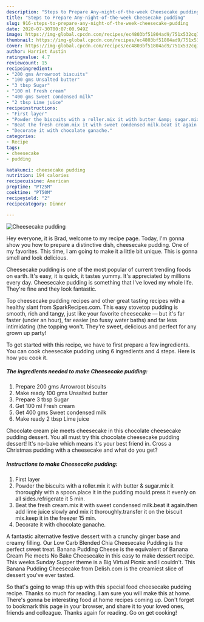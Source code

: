 ```yaml
---
description: "Steps to Prepare Any-night-of-the-week Cheesecake pudding"
title: "Steps to Prepare Any-night-of-the-week Cheesecake pudding"
slug: 916-steps-to-prepare-any-night-of-the-week-cheesecake-pudding
date: 2020-07-30T00:07:00.949Z
image: https://img-global.cpcdn.com/recipes/ec4803bf51804ad9/751x532cq70/cheesecake-pudding-recipe-main-photo.jpg
thumbnail: https://img-global.cpcdn.com/recipes/ec4803bf51804ad9/751x532cq70/cheesecake-pudding-recipe-main-photo.jpg
cover: https://img-global.cpcdn.com/recipes/ec4803bf51804ad9/751x532cq70/cheesecake-pudding-recipe-main-photo.jpg
author: Harriet Austin
ratingvalue: 4.7
reviewcount: 15
recipeingredient:
- "200 gms Arrowroot biscuits"
- "100 gms Unsalted butter"
- "3 tbsp Sugar"
- "100 ml Fresh cream"
- "400 gms Sweet condensed milk"
- "2 tbsp Lime juice"
recipeinstructions:
- "First layer"
- "Powder the biscuits with a roller.mix it with butter &amp; sugar.mix it thoroughly with a spoon.place it in the pudding mould.press it evenly on all sides.refrigerate it 5 min."
- "Beat the fresh cream.mix it with sweet condensed milk.beat it again.then add lime juice slowly and mix it thoroughly.transfer it on the biscuit mix.keep it in the freezer 15 min."
- "Decorate it with chocolate ganache."
categories:
- Recipe
tags:
- cheesecake
- pudding

katakunci: cheesecake pudding 
nutrition: 194 calories
recipecuisine: American
preptime: "PT25M"
cooktime: "PT50M"
recipeyield: "2"
recipecategory: Dinner

---
```



![Cheesecake pudding](https://img-global.cpcdn.com/recipes/ec4803bf51804ad9/751x532cq70/cheesecake-pudding-recipe-main-photo.jpg)

Hey everyone, it is Brad, welcome to my recipe page. Today, I'm gonna show you how to prepare a distinctive dish, cheesecake pudding. One of my favorites. This time, I am going to make it a little bit unique. This is gonna smell and look delicious.

Cheesecake pudding is one of the most popular of current trending foods on earth. It's easy, it is quick, it tastes yummy. It's appreciated by millions every day. Cheesecake pudding is something that I've loved my whole life. They're fine and they look fantastic.

Top cheesecake pudding recipes and other great tasting recipes with a healthy slant from SparkRecipes.com. This easy stovetop pudding is smooth, rich and tangy, just like your favorite cheesecake — but it&#39;s far faster (under an hour), far easier (no fussy water baths) and far less intimidating (the topping won&#39;t. They&#39;re sweet, delicious and perfect for any grown up party!


To get started with this recipe, we have to first prepare a few ingredients. You can cook cheesecake pudding using 6 ingredients and 4 steps. Here is how you cook it.

<!--inarticleads1-->

##### The ingredients needed to make Cheesecake pudding:

1. Prepare 200 gms Arrowroot biscuits
1. Make ready 100 gms Unsalted butter
1. Prepare 3 tbsp Sugar
1. Get 100 ml Fresh cream
1. Get 400 gms Sweet condensed milk
1. Make ready 2 tbsp Lime juice


Chocolate cream pie meets cheesecake in this chocolate cheesecake pudding dessert. You all must try this chocolate cheesecake pudding dessert! It&#39;s no-bake which means it&#39;s your best friend in. Cross a Christmas pudding with a cheesecake and what do you get? 

<!--inarticleads2-->

##### Instructions to make Cheesecake pudding:

1. First layer
1. Powder the biscuits with a roller.mix it with butter &amp; sugar.mix it thoroughly with a spoon.place it in the pudding mould.press it evenly on all sides.refrigerate it 5 min.
1. Beat the fresh cream.mix it with sweet condensed milk.beat it again.then add lime juice slowly and mix it thoroughly.transfer it on the biscuit mix.keep it in the freezer 15 min.
1. Decorate it with chocolate ganache.


A fantastic alternative festive dessert with a crunchy ginger base and creamy filling. Our Low Carb Blended Chia Cheesecake Pudding is the perfect sweet treat. Banana Pudding Cheese is the equivalent of Banana Cream Pie meets No Bake Cheesecake in this easy to make dessert recipe. This weeks Sunday Supper theme is a Big Virtual Picnic and I couldn&#39;t. This Banana Pudding Cheesecake from Delish.com is the creamiest slice of dessert you&#39;ve ever tasted. 

So that's going to wrap this up with this special food cheesecake pudding recipe. Thanks so much for reading. I am sure you will make this at home. There's gonna be interesting food at home recipes coming up. Don't forget to bookmark this page in your browser, and share it to your loved ones, friends and colleague. Thanks again for reading. Go on get cooking!
